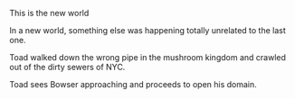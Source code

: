 
This is the new world

In a new world, something else was happening totally unrelated to the last one.

Toad walked down the wrong pipe in the mushroom kingdom and crawled out of the dirty sewers of NYC.

Toad sees Bowser approaching and proceeds to open his domain.
